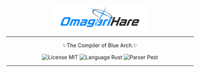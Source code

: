 <center>
<img src="./docs/Hare.png" width="256" />

---

✨The Compiler of Blue Arch.✨

![License MIT](https://img.shields.io/github/license/BlueArch-PL/hare)
![Language Rust](https://img.shields.io/badge/language-rust-red?logo=rust)
![Parser Pest](https://img.shields.io/badge/parser-pest-red?logo=rust)


---
</center>